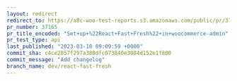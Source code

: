 ```yaml
---
layout: redirect
redirect_to: https://a8c-woo-test-reports.s3.amazonaws.com/public/pr/37165/api/index.html
pr_number: 37165
pr_title_encoded: "Set+up+%22React+Fast+Fresh%22+in+woocommerce-admin"
pr_test_type: api
last_published: "2023-03-10 09:09:59 +0000"
commit_sha: c4ce2857f297a380dfc073840e3084d152e1f800
commit_message: "Add changelog"
branch_name: dev/react-fast-fresh
---
```

